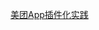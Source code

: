 [美团App插件化实践](http://mp.weixin.qq.com/s?__biz=MjM5NjQ5MTI5OA==&mid=2651746860&idx=1&sn=123b520674fa02b356297a083d38d7d6&chksm=bd12ab618a652277aa300e2bc8da002489ce2c7c0ce755f5ce2127327dc60c57ed2076cfc86e&mpshare=1&scene=23&srcid=0102yL7cEbG3glOkMU2t6hTG#rd)

